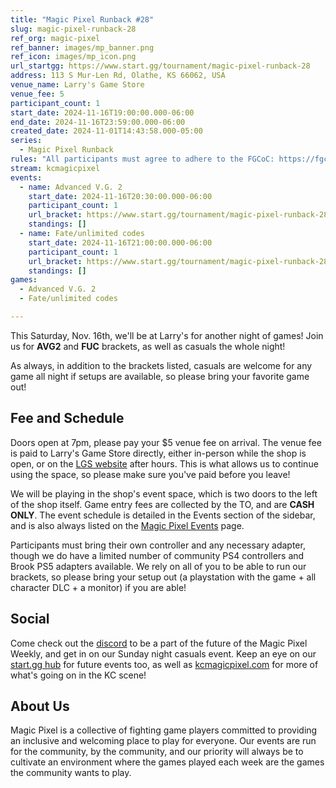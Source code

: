 ```yaml
---
title: "Magic Pixel Runback #28"
slug: magic-pixel-runback-28
ref_org: magic-pixel
ref_banner: images/mp_banner.png
ref_icon: images/mp_icon.png
url_startgg: https://www.start.gg/tournament/magic-pixel-runback-28
address: 113 S Mur-Len Rd, Olathe, KS 66062, USA
venue_name: Larry's Game Store
venue_fee: 5
participant_count: 1
start_date: 2024-11-16T19:00:00.000-06:00
end_date: 2024-11-16T23:59:00.000-06:00
created_date: 2024-11-01T14:43:58.000-05:00
series:
  - Magic Pixel Runback
rules: "All participants must agree to adhere to the FGCoC: https://fgcoc.com/"
stream: kcmagicpixel
events:
  - name: Advanced V.G. 2
    start_date: 2024-11-16T20:30:00.000-06:00
    participant_count: 1
    url_bracket: https://www.start.gg/tournament/magic-pixel-runback-28/events/advanced-v-g-2/brackets/1807743/2671976
    standings: []
  - name: Fate/unlimited codes
    start_date: 2024-11-16T21:00:00.000-06:00
    participant_count: 1
    url_bracket: https://www.start.gg/tournament/magic-pixel-runback-28/events/fate-unlimited-codes/brackets/1807737/2671970
    standings: []
games:
  - Advanced V.G. 2
  - Fate/unlimited codes

---
```


This Saturday, Nov. 16th, we'll be at Larry's for another night of games! Join us for **AVG2** and **FUC** brackets, as well as casuals the whole night!

As always, in addition to the brackets listed, casuals are welcome for any game all night if setups are available, so please bring your favorite game out! 

## Fee and Schedule

Doors open at 7pm, please pay your $5 venue fee on arrival. The venue fee is paid to Larry's Game Store directly, either in-person while the shop is open, or on the [LGS website](https://www.larrysgamestore.com/products/kc-magic-pixel-5) after hours. This is what allows us to continue using the space, so please make sure you've paid before you leave!

We will be playing in the shop's event space, which is two doors to the left of the shop itself. Game entry fees are collected by the TO, and are **CASH ONLY**. The event schedule is detailed in the Events section of the sidebar, and is also always listed on the [Magic Pixel Events](https://kcmagicpixel.com/events/) page.

Participants must bring their own controller and any necessary adapter, though we do have a limited number of community PS4 controllers and Brook PS5 adapters available. We rely on all of you to be able to run our brackets, so please bring your setup out (a playstation with the game + all character DLC + a monitor) if you are able!  

## Social

Come check out the [discord](https://discord.gg/jkmn6CVrrQ) to be a part of the future of the Magic Pixel Weekly, and get in on our Sunday night casuals event. Keep an eye on our [start.gg hub](https://www.start.gg/hub/magic-pixel) for future events too, as well as [kcmagicpixel.com](https://kcmagicpixel.com) for more of what's going on in the KC scene!

## About Us

Magic Pixel is a collective of fighting game players committed to providing an inclusive and welcoming place to play for everyone. Our events are run for the community, by the community, and our priority will always be to cultivate an environment where the games played each week are the games the community wants to play.
  